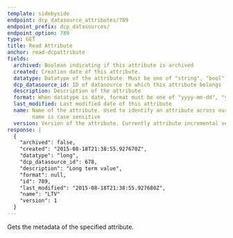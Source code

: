 ```yaml
---
template: sidebyside
endpoint: dcp_datasource_attributes/789
endpoint_prefix: dcp_datasources/
endpoint_option: 789
type: GET
title: Read Attribute
anchor: read-dcpattribute
fields:
  archived: Boolean indicating if this attribute is archived
  created: Creation date of this attribute.
  datatype: Datatype of the attribute. Must be one of "string", "bool", "long", "double", "datetime"
  dcp_datasource_id: ID of datasource to which this attribute belongs
  description: Description of the attribute
  format: When datatype is date, format must be one of "yyyy-mm-dd", "yyyy-mm-ddThh:mm:ssZ", "epoch"
  last_modified: Last modified date of this attribute
  name: Name of the attribute. Used to identify an attribute across our REST APIs and bulk upload. Note that attribute
        name is case sensitive
  version: Version of the attribute. Currently attribute incremental versioning is not yet supported
response: |
  {
    "archived": false,
    "created": "2015-08-18T21:38:55.927670Z",
    "datatype": "long",
    "dcp_datasource_id": 678,
    "description": "Long term value",
    "format": null,
    "id": 789,
    "last_modified": "2015-08-18T21:38:55.927680Z",
    "name": "LTV"
    "version": 1
  }
---
```

Gets the metadata of the specified attribute.
